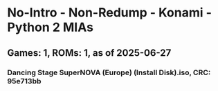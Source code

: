 # No-Intro - Non-Redump - Konami - Python 2 MIAs
## Games: 1, ROMs: 1, as of 2025-06-27

### Dancing Stage SuperNOVA (Europe) (Install Disk).iso, CRC: 95e713bb
